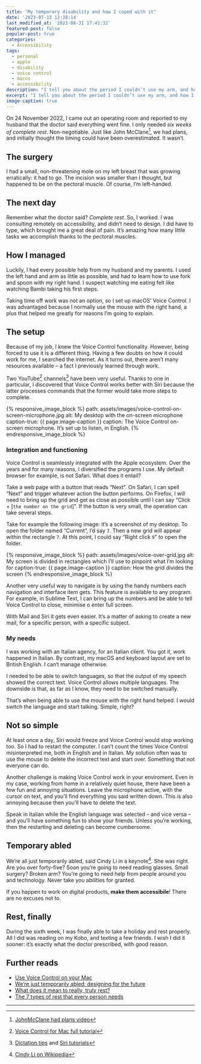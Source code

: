 ```yaml
---
title: "My temporary disability and how I coped with it"
date: '2023-07-13 12:38:14'
last_modified_at: '2023-08-31 17:41:32'
featured-post: false
popular-post: true
categories:
  - Accessibility
tags:
  - personal
  - apple
  - disability
  - voice control
  - macos
  - accessibility
description: "I tell you about the period I couldn’t use my arm, and how I used technology to work. But seriously, I should have rested."
excerpt: "I tell you about the period I couldn’t use my arm, and how I used technology to work. But seriously, I should have rested."
image-caption: true
---
```

On 24 November 2022, I came out an operating room and reported to my husband that the doctor said everything went fine. I only needed _six weeks of complete rest_. Non-negotiable. Just like John McClane[^JohnMcClane], we had plans, and initially thought the timing could have been overestimated. It wasn’t.

## The surgery

I had a small, non-threatening mole on my left breast that was growing erratically: it had to go. The incision was smaller than I thought, but happened to be on the pectoral muscle. Of course, I’m left-handed.

## The next day

Remember what the doctor said? _Complete rest_. So, I worked. I was consulting remotely on accessibility, and didn’t need to design. I did have to type, which brought me a great deal of pain. It’s amazing how many little tasks we accomplish thanks to the pectoral muscles.

## How I managed

Luckily, I had every possible help from my husband and my parents. I used the left hand and arm as little as possible, and had to learn how to use fork and spoon with my right hand. I suspect watching me eating felt like watching Bambi taking his first steps.

Taking time off work was not an option, so I set up macOS’ Voice Control. I was advantaged because I normally use the mouse with the right hand, a plus that helped me greatly for reasons I’m going to explain.

## The setup

Because of my job, I knew the Voice Control functionality. However, being forced to use it is a different thing. Having a few doubts on how it could work for me, I searched the internet. As it turns out, there aren’t many resources available – a fact I previously learned through work.

Two YouTube[^channel1] channels[^channel2] have been very useful. Thanks to one in particular, I discovered that Voice Control works better with Siri because the latter processes commands that the former would take more steps to complete.

{% responsive_image_block %}
  path: assets/images/voice-control-on-screen-microphone.jpg
  alt: My desktop with the on-screen microphone
  caption-true: {{ page.image-caption }}
  caption: The Voice Control on-screen microphone. It’s set up to listen, in English.
{% endresponsive_image_block %}

### Integration and functioning

Voice Control is seamlessly integrated with the Apple ecosystem. Over the years and for many reasons, I diversified the programs I use. My default browser for example, is not Safari. What does it entail?

Take a web page with a button that reads &ldquo;Next&rdquo;. On Safari, I can spell &ldquo;Next&rdquo; and trigger whatever action the button performs. On Firefox, I will need to bring up the grid and get as close as possible until I can say &ldquo;Click + [<code>the number on the grid</code>]&rdquo;. If the button is very small, the operation can take several steps.

Take for example the following image: it’s a screenshot of my desktop. To open the folder named &ldquo;Current&rdquo;, I’d say <code>7</code>. Then a new grid will appear within the rectangle <code>7</code>. At this point, I could say &ldquo;Right click <code>9</code>&rdquo; to open the folder.

{% responsive_image_block %}
  path: assets/images/voice-over-grid.jpg
  alt: My screen is divided in rectangles which I’ll use to pinpoint what I’m looking for
  caption-true: {{ page.image-caption }}
  caption: How the grid divides the screen
{% endresponsive_image_block %}

Another very useful way to navigate is by using the handy numbers each navigation and interface item gets. This feature is available to any program. For example, in Sublime Text, I can bring up the numbers and be able to tell Voice Control to close, minimise o enter full screen.

With Mail and Siri it gets even easier. It’s a matter of asking to create a new mail, for a specific person, with a specific subject.

### My needs

I was working with an Italian agency, for an Italian client. You got it, work happened in Italian. By contrast, my macOS and keyboard layout are set to British English. I can‘t manage otherwise.

I needed to be able to switch languages, so that the output of my speech showed the correct text. Voice Control allows multiple languages. The downside is that, as far as I know, they need to be switched manually.

That’s when being able to use the mouse with the right hand helped. I would switch the language and start talking. Simple, right?

## Not so simple

At least once a day, Siri would freeze and Voice Control would stop working too. So I had to restart the computer. I can’t count the times Voice Control misinterpreted me, both in English and in Italian. My solution often was to use the mouse to delete the incorrect text and start over. Something that not everyone can do.

Another challenge is making Voice Control work in your enviroment. Even in my case, working from home in a relatively quiet house, there have been a few fun and annoying situations. Leave the microphone active, with the cursor on text, and you’ll find everything you said written down. This is also annoying because then you’ll have to delete the text.

Speak in Italian while the English language was selected – and vice versa – and you’ll have something fun to show your friends. Unless you’re working, then the restarting and deleting can become cumbersome.

## Temporary abled

We’re all just temporarily abled, said Cindy Li in a keynote[^cindyli]. She was right. Are you over forty-five? Soon you’re going to need reading glasses. Small surgery? Broken arm? You’re going to need help from people around you and technology. Never take you abilities for granted.

If you happen to work on digital products, **make them accessibile**! There are no excuses not to.

## Rest, finally

During the sixth week, I was finally able to take a holiday and rest properly. All I did was reading on my Kobo, and texting a few friends. I wish I did it sooner: it’s exactly what the doctor prescribed, with good reason.

## Further reads

- [Use Voice Control on your Mac](https://support.apple.com/en-us/HT210539)
- [We’re just temporarily abled: designing for the future](https://www.invisionapp.com/inside-design/accessibility-design-for-the-future/)
- [What does it mean to really, truly rest?](https://www.self.com/story/what-does-rest-mean)
- [The 7 types of rest that every person needs](https://ideas.ted.com/the-7-types-of-rest-that-every-person-needs/)

---

[^JohnMcClane]: [JohnMcClane had plans video](https://youtu.be/YMQpJB_p9b0)
[^channel1]: [Voice Control for Mac full tutorial](https://www.youtube.com/watch?v=6y6MQq-Jtz0)
[^channel2]: [Dictation tips](https://www.youtube.com/watch?v=PWx64HznFiU) and [Siri tutorials](https://www.youtube.com/playlist?list=PL1bsBsPtN-9Ro-iPQ9gH3ueUAGND8jka-)
[^cindyli]: [Cindy Li on Wikipedia](https://en.wikipedia.org/wiki/Cindy_Li)
